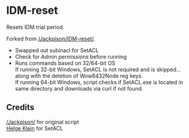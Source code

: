# IDM-reset

Resets IDM trial period.

Forked from [/Jackpison/IDM-reset/](https://github.com/Jackpison/IDM-reset/). 
* Swapped out subinacl for SetACL
* Check for Admin permissions before running
* Runs commands based on 32/64-bit OS  
If running 32-bit Windows, SetACL is not required and is skipped... along with the deletion of Wow6432Node reg keys.  
If running 64-bit Windows, script checks if SetACL.exe is located in same directory and downloads via curl if not found. 

## Credits
[/Jackpison/](https://github.com/Jackpison/IDM-reset/) for original script  
[Helge Klein](https://helgeklein.com/) for SetACL
